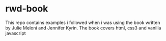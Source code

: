 # rwd-book
This repo contains examples i followed when i was using the book written by Julie Meloni and Jennifer Kyrin. The book covers html, css3 and vanilla javascript
